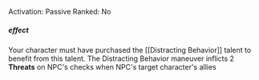 Activation: Passive
Ranked: No
##### effect
Your character must have purchased the
[[Distracting Behavior]] talent to benefit from
this talent. The Distracting Behavior
maneuver inflicts 2 **Threats** on NPC's checks when
NPC's target character's allies